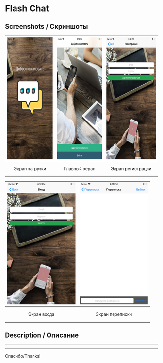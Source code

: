 
# Flash Chat

Screenshots /  Скриншоты
-----------------------------------

| <img height="400" src="https://github.com/muriginvlad/Flash_Chat/raw/master/Screenshots/Screenshot1.png" /> |<img height="400" src="https://github.com/muriginvlad/Flash_Chat/raw/master/Screenshots/Screenshot2.png" /> |<img height="400" src="https://github.com/muriginvlad/Flash_Chat/raw/master/Screenshots/Screenshot3.png" /> |
|------------|------------|------------|
|<p align="center">Экран загрузки</p>|<p align="center">Главный эеран</p>|<p align="center">Экран регистрации</p>|



|<img height="400" src="https://github.com/muriginvlad/Flash_Chat/raw/master/Screenshots/Screenshot4.png" />|<img height="400" src="https://github.com/muriginvlad/Flash_Chat/raw/master/Screenshots/Screenshot5.png" />|
|------------|------------|
|<p align="center">Экран входа </p>|<p align="center">Экран переписки</p>|



Description / Описание 
-----------------------------------


___



___


Спасибо/Thanks!

